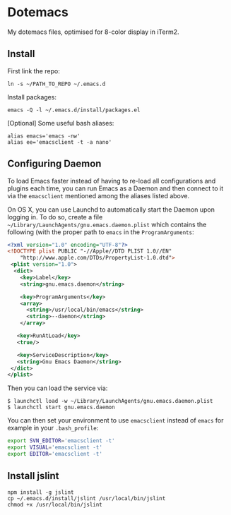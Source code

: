 Dotemacs
====

My dotemacs files, optimised for 8-color display in iTerm2.

Install
----

First link the repo:

```
ln -s ~/PATH_TO_REPO ~/.emacs.d
```

Install packages:

```
emacs -Q -l ~/.emacs.d/install/packages.el
```

[Optional] Some useful bash aliases:

```
alias emacs='emacs -nw'
alias ee='emacsclient -t -a nano'
```

Configuring Daemon
----

To load Emacs faster instead of having to re-load all configurations
and plugins each time, you can run Emacs as a Daemon and then connect
to it via the `emacsclient` mentioned among the aliases listed above.

On OS X, you can use Launchd to automatically start the Daemon upon
logging in. To do so, create a file `~/Library/LaunchAgents/gnu.emacs.daemon.plist`
which contains the following (with the proper path to `emacs` in the
`ProgramArguments`:

```xml
<?xml version="1.0" encoding="UTF-8"?>
<!DOCTYPE plist PUBLIC "-//Apple//DTD PLIST 1.0//EN"
    "http://www.apple.com/DTDs/PropertyList-1.0.dtd">
 <plist version="1.0">
  <dict>
    <key>Label</key>
    <string>gnu.emacs.daemon</string>

    <key>ProgramArguments</key>
    <array>
      <string>/usr/local/bin/emacs</string>
      <string>--daemon</string>
    </array>

   <key>RunAtLoad</key>
   <true/>

   <key>ServiceDescription</key>
   <string>Gnu Emacs Daemon</string>
 </dict>
</plist>
```

Then you can load the service via:

```
$ launchctl load -w ~/Library/LaunchAgents/gnu.emacs.daemon.plist
$ launchctl start gnu.emacs.daemon
```

You can then set your environment to use `emacsclient` instead of `emacs`
for example in your `.bash_profile`:

```bash
export SVN_EDITOR='emacsclient -t'
export VISUAL='emacsclient -t'
export EDITOR='emacsclient -t'
```

Install jslint
----

```
npm install -g jslint
cp ~/.emacs.d/install/jslint /usr/local/bin/jslint
chmod +x /usr/local/bin/jslint
```

